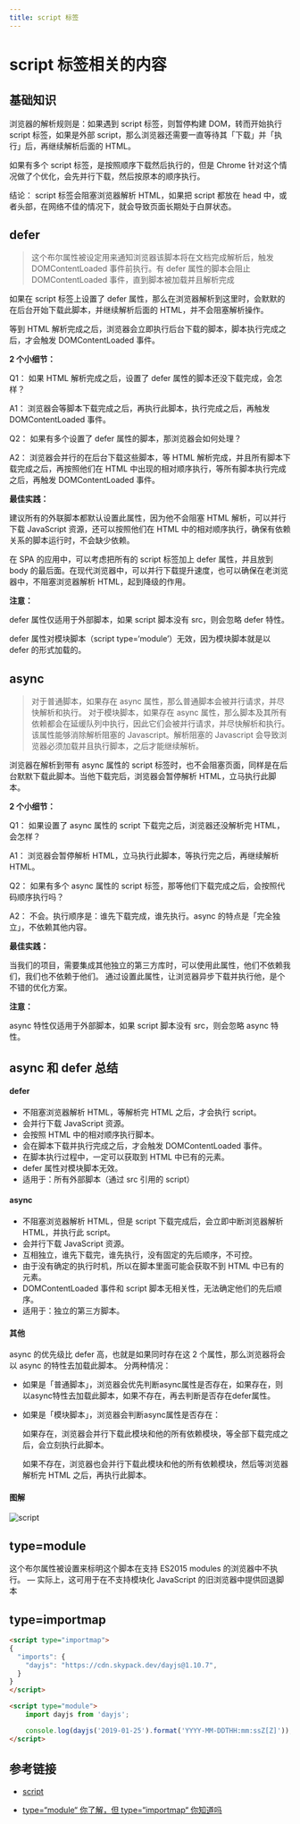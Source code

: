 ```yaml
---
title: script 标签
---
```


# script 标签相关的内容

## 基础知识

浏览器的解析规则是：如果遇到 script 标签，则暂停构建 DOM，转而开始执行 script 标签，如果是外部 script，那么浏览器还需要一直等待其「下载」并「执行」后，再继续解析后面的 HTML。

如果有多个 script 标签，是按照顺序下载然后执行的，但是 Chrome 针对这个情况做了个优化，会先并行下载，然后按原本的顺序执行。

结论： script 标签会阻塞浏览器解析 HTML，如果把 script 都放在 head 中，或者头部，在网络不佳的情况下，就会导致页面长期处于白屏状态。

## defer

> 这个布尔属性被设定用来通知浏览器该脚本将在文档完成解析后，触发 DOMContentLoaded 事件前执行。有 defer 属性的脚本会阻止 DOMContentLoaded 事件，直到脚本被加载并且解析完成

如果在 script 标签上设置了 defer 属性，那么在浏览器解析到这里时，会默默的在后台开始下载此脚本，并继续解析后面的 HTML，并不会阻塞解析操作。

等到 HTML 解析完成之后，浏览器会立即执行后台下载的脚本，脚本执行完成之后，才会触发 DOMContentLoaded 事件。

**2 个小细节：**

Q1： 如果 HTML 解析完成之后，设置了 defer 属性的脚本还没下载完成，会怎样？

A1： 浏览器会等脚本下载完成之后，再执行此脚本，执行完成之后，再触发 DOMContentLoaded 事件。

Q2： 如果有多个设置了 defer 属性的脚本，那浏览器会如何处理？

A2： 浏览器会并行的在后台下载这些脚本，等 HTML 解析完成，并且所有脚本下载完成之后，再按照他们在 HTML 中出现的相对顺序执行，等所有脚本执行完成之后，再触发 DOMContentLoaded 事件。

**最佳实践：**

建议所有的外联脚本都默认设置此属性，因为他不会阻塞 HTML 解析，可以并行下载 JavaScript 资源，还可以按照他们在 HTML 中的相对顺序执行，确保有依赖关系的脚本运行时，不会缺少依赖。

在 SPA 的应用中，可以考虑把所有的 script 标签加上 defer 属性，并且放到 body 的最后面。在现代浏览器中，可以并行下载提升速度，也可以确保在老浏览器中，不阻塞浏览器解析 HTML，起到降级的作用。

**注意：**

defer 属性仅适用于外部脚本，如果 script 脚本没有 src，则会忽略 defer 特性。

defer 属性对模块脚本（script type=‘module’）无效，因为模块脚本就是以 defer 的形式加载的。

## async

> 对于普通脚本，如果存在 async 属性，那么普通脚本会被并行请求，并尽快解析和执行。
> 对于模块脚本，如果存在 async 属性，那么脚本及其所有依赖都会在延缓队列中执行，因此它们会被并行请求，并尽快解析和执行。该属性能够消除解析阻塞的 Javascript。解析阻塞的 Javascript 会导致浏览器必须加载并且执行脚本，之后才能继续解析。

浏览器在解析到带有 async 属性的 script 标签时，也不会阻塞页面，同样是在后台默默下载此脚本。当他下载完后，浏览器会暂停解析 HTML，立马执行此脚本。

**2 个小细节：**

Q1： 如果设置了 async 属性的 script 下载完之后，浏览器还没解析完 HTML，会怎样？

A1： 浏览器会暂停解析 HTML，立马执行此脚本，等执行完之后，再继续解析 HTML。

Q2： 如果有多个 async 属性的 script 标签，那等他们下载完成之后，会按照代码顺序执行吗？

A2： 不会。执行顺序是：谁先下载完成，谁先执行。async 的特点是「完全独立」，不依赖其他内容。

**最佳实践：**

当我们的项目，需要集成其他独立的第三方库时，可以使用此属性，他们不依赖我们，我们也不依赖于他们。
通过设置此属性，让浏览器异步下载并执行他，是个不错的优化方案。

**注意：**

async 特性仅适用于外部脚本，如果 script 脚本没有 src，则会忽略 async 特性。

## async 和 defer 总结

#### defer

- 不阻塞浏览器解析 HTML，等解析完 HTML 之后，才会执行 script。
- 会并行下载 JavaScript 资源。
- 会按照 HTML 中的相对顺序执行脚本。
- 会在脚本下载并执行完成之后，才会触发 DOMContentLoaded 事件。
- 在脚本执行过程中，一定可以获取到 HTML 中已有的元素。
- defer 属性对模块脚本无效。
- 适用于：所有外部脚本（通过 src 引用的 script）

#### async

- 不阻塞浏览器解析 HTML，但是 script 下载完成后，会立即中断浏览器解析 HTML，并执行此 script。
- 会并行下载 JavaScript 资源。
- 互相独立，谁先下载完，谁先执行，没有固定的先后顺序，不可控。
- 由于没有确定的执行时机，所以在脚本里面可能会获取不到 HTML 中已有的元素。
- DOMContentLoaded 事件和 script 脚本无相关性，无法确定他们的先后顺序。
- 适用于：独立的第三方脚本。

#### 其他

async 的优先级比 defer 高，也就是如果同时存在这 2 个属性，那么浏览器将会以 async 的特性去加载此脚本。 分两种情况：

- 如果是「普通脚本」，浏览器会优先判断async属性是否存在，如果存在，则以async特性去加载此脚本，如果不存在，再去判断是否存在defer属性。

- 如果是「模块脚本」，浏览器会判断async属性是否存在：

  如果存在，浏览器会并行下载此模块和他的所有依赖模块，等全部下载完成之后，会立刻执行此脚本。

  如果不存在，浏览器也会并行下载此模块和他的所有依赖模块，然后等浏览器解析完 HTML 之后，再执行此脚本。

#### 图解

![script](/images/script.png)

## type=module

这个布尔属性被设置来标明这个脚本在支持 ES2015 modules 的浏览器中不执行。 — 实际上，这可用于在不支持模块化 JavaScript 的旧浏览器中提供回退脚本

## type=importmap

```html
<script type="importmap">
{
  "imports": {
    "dayjs": "https://cdn.skypack.dev/dayjs@1.10.7",
  }
}
</script>

<script type="module">
    import dayjs from 'dayjs';

    console.log(dayjs('2019-01-25').format('YYYY-MM-DDTHH:mm:ssZ[Z]'));
</script>
```

## 参考链接

- [script](https://developer.mozilla.org/zh-CN/docs/Web/HTML/Element/script)

- [type=“module“ 你了解，但 type=“importmap“ 你知道吗](https://blog.csdn.net/qq449245884/article/details/126133582)
